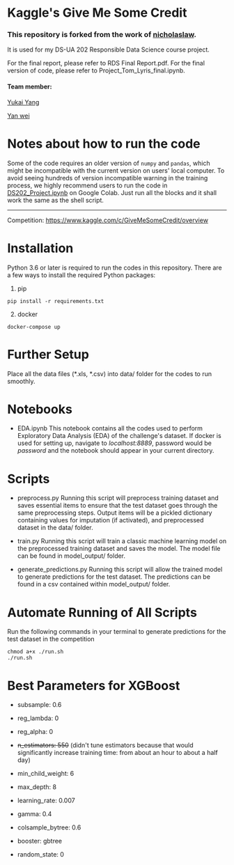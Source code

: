 # Kaggle's Give Me Some Credit

### This repository is forked from the work of [nicholaslaw](https://github.com/nicholaslaw). 

It is used for my DS-UA 202 Responsible Data Science course project.

For the final report, please refer to RDS Final Report.pdf. For the final version of code, please refer to Project_Tom_Lyris_final.ipynb.

#### Team member:
[Yukai Yang](https://www.linkedin.com/in/yukai-yang-7bba651a3/)

[Yan wei](https://github.com/yw4182)

# Notes about how to run the code
Some of the code requires an older version of `numpy` and `pandas`, which might be incompatible with the current version on users' local computer. To avoid seeing hundreds of version incompatible warning in the training process, we highly recommend users to run the code in [DS202_Project.ipynb](https://github.com/yk803/DS202_proj/blob/master/DS202_Project.ipynb) on Google Colab. Just run all the blocks and it shall work the same as the shell script.

------------

Competition: https://www.kaggle.com/c/GiveMeSomeCredit/overview

# Installation
Python 3.6 or later is required to run the codes in this repository. There are a few ways to install the required Python packages:

1. pip
```
pip install -r requirements.txt
```

2. docker
```
docker-compose up
```

# Further Setup
Place all the data files (*.xls, *.csv) into data/ folder for the codes to run smoothly.

# Notebooks
- EDA.ipynb
This notebook contains all the codes used to perform Exploratory Data Analysis (EDA) of the challenge's dataset. If docker is used for setting up, navigate to *localhost:8889*, password would be *password* and the notebook should appear in your current directory.

# Scripts
- preprocess.py
Running this script will preprocess training dataset and saves essential items to ensure that the test dataset goes through the same preprocessing steps. Output items will be a pickled dictionary containing values for imputation (if activated), and preprocessed dataset in the data/ folder.

- train.py
Running this script will train a classic machine learning model on the preprocessed training dataset and saves the model. The model file can be found in model_output/ folder.

- generate_predictions.py
Running this script will allow the trained model to generate predictions for the test dataset. The predictions can be found in a csv contained within model_output/ folder.

# Automate Running of All Scripts
Run the following commands in your terminal to generate predictions for the test dataset in the competition
```
chmod a+x ./run.sh
./run.sh
```

# Best Parameters for XGBoost
- subsample: 0.6
- reg_lambda: 0
- reg_alpha: 0

- ~~n_estimators: 550~~ (didn't tune estimators because that would significantly increase training time: from about an hour to about a half day)
- min_child_weight: 6
- max_depth: 8
- learning_rate: 0.007
- gamma: 0.4
- colsample_bytree: 0.6
- booster: gbtree
- random_state: 0
